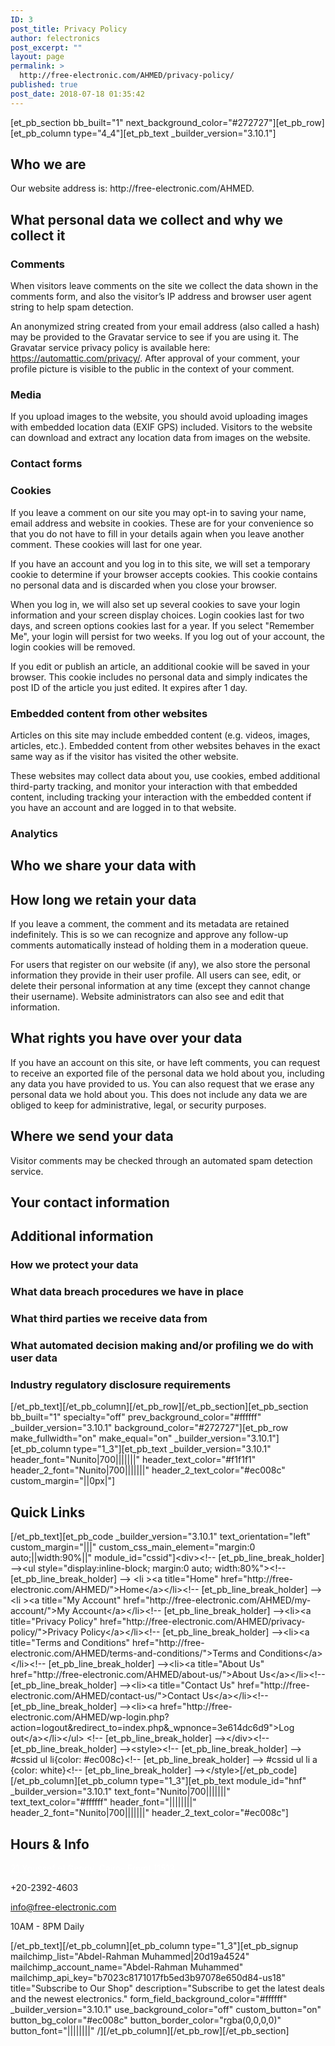 ```yaml
---
ID: 3
post_title: Privacy Policy
author: felectronics
post_excerpt: ""
layout: page
permalink: >
  http://free-electronic.com/AHMED/privacy-policy/
published: true
post_date: 2018-07-18 01:35:42
---
```

[et_pb_section bb_built="1" next_background_color="#272727"][et_pb_row][et_pb_column type="4_4"][et_pb_text _builder_version="3.10.1"]
<h2>Who we are</h2>
Our website address is: http://free-electronic.com/AHMED.
<h2>What personal data we collect and why we collect it</h2>
<h3>Comments</h3>
When visitors leave comments on the site we collect the data shown in the comments form, and also the visitor’s IP address and browser user agent string to help spam detection.

An anonymized string created from your email address (also called a hash) may be provided to the Gravatar service to see if you are using it. The Gravatar service privacy policy is available here: https://automattic.com/privacy/. After approval of your comment, your profile picture is visible to the public in the context of your comment.
<h3>Media</h3>
If you upload images to the website, you should avoid uploading images with embedded location data (EXIF GPS) included. Visitors to the website can download and extract any location data from images on the website.
<h3>Contact forms</h3>
<h3>Cookies</h3>
If you leave a comment on our site you may opt-in to saving your name, email address and website in cookies. These are for your convenience so that you do not have to fill in your details again when you leave another comment. These cookies will last for one year.

If you have an account and you log in to this site, we will set a temporary cookie to determine if your browser accepts cookies. This cookie contains no personal data and is discarded when you close your browser.

When you log in, we will also set up several cookies to save your login information and your screen display choices. Login cookies last for two days, and screen options cookies last for a year. If you select "Remember Me", your login will persist for two weeks. If you log out of your account, the login cookies will be removed.

If you edit or publish an article, an additional cookie will be saved in your browser. This cookie includes no personal data and simply indicates the post ID of the article you just edited. It expires after 1 day.
<h3>Embedded content from other websites</h3>
Articles on this site may include embedded content (e.g. videos, images, articles, etc.). Embedded content from other websites behaves in the exact same way as if the visitor has visited the other website.

These websites may collect data about you, use cookies, embed additional third-party tracking, and monitor your interaction with that embedded content, including tracking your interaction with the embedded content if you have an account and are logged in to that website.
<h3>Analytics</h3>
<h2>Who we share your data with</h2>
<h2>How long we retain your data</h2>
If you leave a comment, the comment and its metadata are retained indefinitely. This is so we can recognize and approve any follow-up comments automatically instead of holding them in a moderation queue.

For users that register on our website (if any), we also store the personal information they provide in their user profile. All users can see, edit, or delete their personal information at any time (except they cannot change their username). Website administrators can also see and edit that information.
<h2>What rights you have over your data</h2>
If you have an account on this site, or have left comments, you can request to receive an exported file of the personal data we hold about you, including any data you have provided to us. You can also request that we erase any personal data we hold about you. This does not include any data we are obliged to keep for administrative, legal, or security purposes.
<h2>Where we send your data</h2>
Visitor comments may be checked through an automated spam detection service.
<h2>Your contact information</h2>
<h2>Additional information</h2>
<h3>How we protect your data</h3>
<h3>What data breach procedures we have in place</h3>
<h3>What third parties we receive data from</h3>
<h3>What automated decision making and/or profiling we do with user data</h3>
<h3>Industry regulatory disclosure requirements</h3>
[/et_pb_text][/et_pb_column][/et_pb_row][/et_pb_section][et_pb_section bb_built="1" specialty="off" prev_background_color="#ffffff" _builder_version="3.10.1" background_color="#272727"][et_pb_row make_fullwidth="on" make_equal="on" _builder_version="3.10.1"][et_pb_column type="1_3"][et_pb_text _builder_version="3.10.1" header_font="Nunito|700|||||||" header_text_color="#f1f1f1" header_2_font="Nunito|700|||||||" header_2_text_color="#ec008c" custom_margin="||0px|"]
<h2>Quick Links</h2>
[/et_pb_text][et_pb_code _builder_version="3.10.1" text_orientation="left" custom_margin="|||" custom_css_main_element="margin:0 auto;||width:90%||" module_id="cssid"]&lt;div&gt;&lt;!-- [et_pb_line_break_holder] --&gt;&lt;ul style="display:inline-block; margin:0 auto; width:80%"&gt;&lt;!-- [et_pb_line_break_holder] --&gt; &lt;li &gt;&lt;a title="Home" href="http://free-electronic.com/AHMED/"&gt;Home&lt;/a&gt;&lt;/li&gt;&lt;!-- [et_pb_line_break_holder] --&gt;&lt;li &gt;&lt;a title="My Account" href="http://free-electronic.com/AHMED/my-account/"&gt;My Account&lt;/a&gt;&lt;/li&gt;&lt;!-- [et_pb_line_break_holder] --&gt;&lt;li&gt;&lt;a title="Privacy Policy" href="http://free-electronic.com/AHMED/privacy-policy/"&gt;Privacy Policy&lt;/a&gt;&lt;/li&gt;&lt;!-- [et_pb_line_break_holder] --&gt;&lt;li&gt;&lt;a title="Terms and Conditions" href="http://free-electronic.com/AHMED/terms-and-conditions/"&gt;Terms and Conditions&lt;/a&gt;&lt;/li&gt;&lt;!-- [et_pb_line_break_holder] --&gt;&lt;li&gt;&lt;a title="About Us" href="http://free-electronic.com/AHMED/about-us/"&gt;About Us&lt;/a&gt;&lt;/li&gt;&lt;!-- [et_pb_line_break_holder] --&gt;&lt;li&gt;&lt;a title="Contact Us" href="http://free-electronic.com/AHMED/contact-us/"&gt;Contact Us&lt;/a&gt;&lt;/li&gt;&lt;!-- [et_pb_line_break_holder] --&gt;&lt;li&gt;&lt;a href="http://free-electronic.com/AHMED/wp-login.php?action=logout&amp;redirect_to=index.php&amp;_wpnonce=3e614dc6d9"&gt;Log out&lt;/a&gt;&lt;/li&gt;&lt;/ul&gt; &lt;!-- [et_pb_line_break_holder] --&gt;&lt;/div&gt;&lt;!-- [et_pb_line_break_holder] --&gt;&lt;style&gt;&lt;!-- [et_pb_line_break_holder] --&gt; #cssid ul li{color: #ec008c}&lt;!-- [et_pb_line_break_holder] --&gt; #cssid ul li a {color: white}&lt;!-- [et_pb_line_break_holder] --&gt;&lt;/style&gt;[/et_pb_code][/et_pb_column][et_pb_column type="1_3"][et_pb_text module_id="hnf" _builder_version="3.10.1" text_font="Nunito|700|||||||" text_text_color="#ffffff" header_font="||||||||" header_2_font="Nunito|700|||||||" header_2_text_color="#ec008c"]
<h2 class="title">Hours &amp; Info</h2>
<p style="color: #ffffff;"><i class="fa fa-map-marker"></i> <a style="color: #ffffff;" href="https://maps.google.com/maps?z=16&amp;q=21+youssef+el+gendy,+cairo-+egypt+11513" target="_blank" rel="noopener">21 Youssef el Gendy, Cairo- Egypt 11513</a></p>
<i class="fa fa-phone"></i> +20-2392-4603

<i class="fa fa-envelope"></i> <span style="color: #ffffff;"><a style="color: #ffffff;" href="mailto:info@free-electronic.com">info@free-electronic.com</a></span>

<i class="fa fa-clock-o"></i> 10AM - 8PM Daily

<style>
#hnf i{<br />color:#ec008c !important;<br />margin-right: 3px;<br />}<br /></style>

[/et_pb_text][/et_pb_column][et_pb_column type="1_3"][et_pb_signup mailchimp_list="Abdel-Rahman Muhammed|20d19a4524" mailchimp_account_name="Abdel-Rahman Muhammed" mailchimp_api_key="b7023c8171017fb5ed3b97078e650d84-us18" title="Subscribe to Our Shop" description="Subscribe to get the latest deals and the newest electronics." form_field_background_color="#ffffff" _builder_version="3.10.1" use_background_color="off" custom_button="on" button_bg_color="#ec008c" button_border_color="rgba(0,0,0,0)" button_font="||||||||" /][/et_pb_column][/et_pb_row][/et_pb_section]